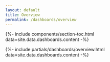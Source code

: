 ```yaml
---
layout: default
title: Overview
permalink: /dashboards/overview
---
```



{%- include components/section-toc.html 
	data=site.data.dashboards.content -%}

{%- include partials/dashboards/overview.html 
	data=site.data.dashboards.content -%}

